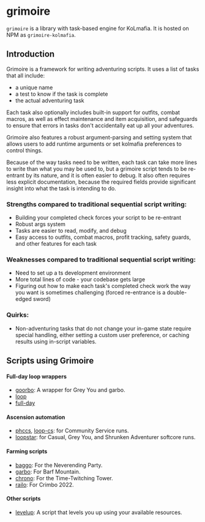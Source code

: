 # grimoire

`grimoire` is a library with task-based engine for KoLmafia. It is hosted on NPM as `grimoire-kolmafia`.

## Introduction

Grimoire is a framework for writing adventuring scripts. It uses a list of tasks that all include:

- a unique name
- a test to know if the task is complete
- the actual adventuring task

Each task also optionally includes built-in support for outfits, combat macros, as well as effect maintenance and item acquisition, and safeguards to ensure that errors in tasks don't accidentally eat up all your adventures.

Grimoire also features a robust argument-parsing and setting system that allows users to add runtime arguments or set kolmafia preferences to control things.

Because of the way tasks need to be written, each task can take more lines to write than what you may be used to, but a grimoire script tends to be re-entrant by its nature, and it is often easier to debug. It also often requires less explicit documentation, because the required fields provide significant insight into what the task is intending to do.

### Strengths compared to traditional sequential script writing:

- Building your completed check forces your script to be re-entrant
- Robust args system
- Tasks are easier to read, modify, and debug
- Easy access to outfits, combat macros, profit tracking, safety guards, and other features for each task

### Weaknesses compared to traditional sequential script writing:

- Need to set up a ts development environment
- More total lines of code - your codebase gets large
- Figuring out how to make each task's completed check work the way you want is sometimes challenging (forced re-entrance is a double-edged sword)

### Quirks:

- Non-adventuring tasks that do not change your in-game state require special handling, either setting a custom user preference, or caching results using in-script variables.

## Scripts using Grimoire

#### Full-day loop wrappers

- [goorbo](https://github.com/frazazel/goorbo): A wrapper for Grey You and garbo.
- [loop](https://github.com/Kasekopf/loop)
- [full-day](https://github.com/MrFizzyBubbs/full-day)

#### Ascension automation

- [phccs](https://github.com/horrible-little-slime/phccs), [loop-cs](https://github.com/MrFizzyBubbs/loop-cs): for Community Service runs.
- [loopstar](https://github.com/Kasekopf/loopstar): for Casual, Grey You, and Shrunken Adventurer softcore runs.

#### Farming scripts

- [baggo](https://github.com/MrFizzyBubbs/bag-collector): For the Neverending Party.
- [garbo](https://github.com/Loathing-Associates-Scripting-Society/garbage-collector): For Barf Mountain.
- [chrono](https://github.com/loathers/chrono-collector/tree/main/src): For the Time-Twitching Tower.
- [railo](https://github.com/loathers/railo): For Crimbo 2022.

#### Other scripts

- [levelup](https://github.com/frazazel/levelup): A script that levels you up using your available resources.
